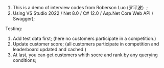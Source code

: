 
1. This is a demo of interview codes from Roberson Luo (罗平波）;
2. Using VS Studio 2022 / Net 8.0 / C# 12.0 / Asp.Net Core Web API / Swagger);

Testing:
1. Add test data first; (here no customers participate in a competition.)
2. Update customer score; (all customers participate in competition and leaderboard updated and cached.)
3. At last, you can get customers whith socre and rank by any querying conditions;

